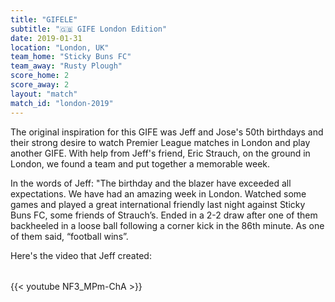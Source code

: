 ```yaml
---
title: "GIFELE"
subtitle: "🇬🇧 GIFE London Edition"
date: 2019-01-31
location: "London, UK"
team_home: "Sticky Buns FC"
team_away: "Rusty Plough"
score_home: 2
score_away: 2
layout: "match"
match_id: "london-2019"
---
```


The original inspiration for this GIFE was Jeff and Jose's 50th birthdays and their strong desire to watch Premier League matches in London and play another GIFE. With help from Jeff's friend, Eric Strauch, on the ground in London, we found a team and put together a memorable week. 

In the words of Jeff: "The birthday and the blazer have exceeded all expectations. We have had an amazing week in London. Watched some games and played a great international friendly last night against Sticky Buns FC, some friends of Strauch’s. Ended in a 2-2 draw after one of them backheeled in a loose ball following a corner kick in the 86th minute. As one of them said, “football wins”.

Here's the video that Jeff created:

<div style="max-width: 800px; margin: 2rem auto;">
  {{< youtube NF3_MPm-ChA >}}
</div>
